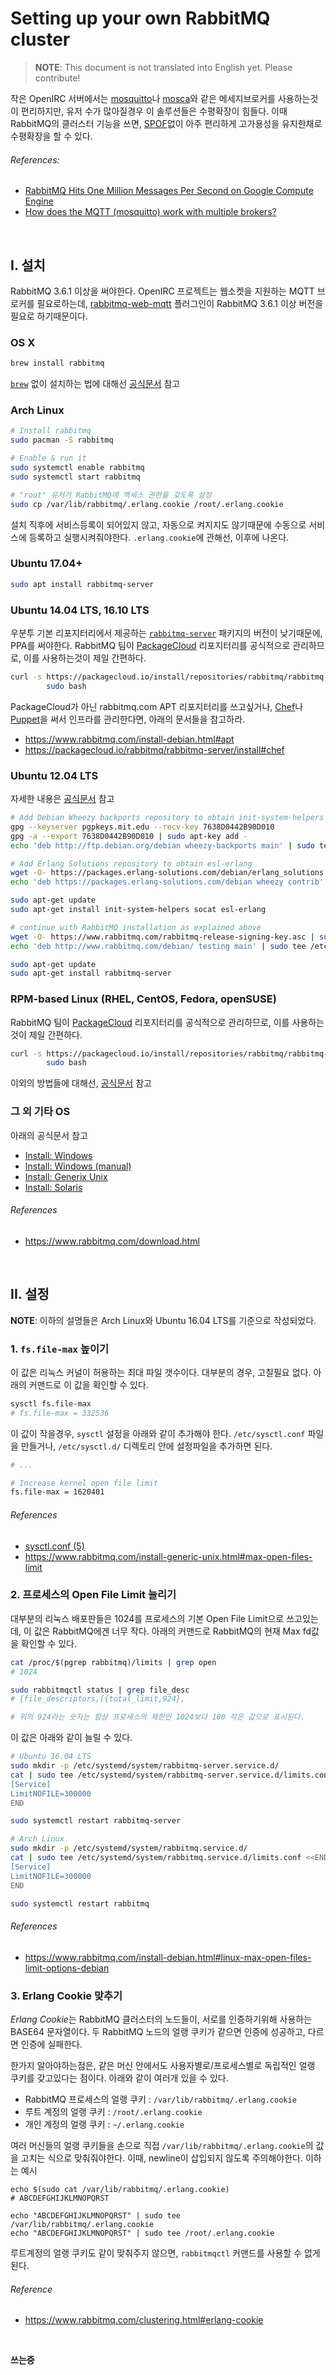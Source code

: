 Setting up your own RabbitMQ cluster
========
> **NOTE**: This document is not translated into English yet. Please contribute!

작은 OpenIRC 서버에서는 [mosquitto]나 [mosca]와 같은 메세지브로커를 사용하는것이
편리하지만, 유저 수가 많아질경우 이 솔루션들은 수평확장이 힘들다. 이때
RabbitMQ의 클러스터 기능을 쓰면, [SPOF]없이 아주 편리하게 고가용성을 유지한채로
수평확장을 할 수 있다.

###### References:
- [RabbitMQ Hits One Million Messages Per Second on Google Compute Engine][ref1]
- [How does the MQTT (mosquitto) work with multiple brokers?][ref2]

[RabbitMQ]: https://www.rabbitmq.com/
[mosquitto]: https://mosquitto.org/
[mosca]: http://www.mosca.io/
[SPOF]: https://en.wikipedia.org/wiki/Single_point_of_failure
[ref1]: https://blog.pivotal.io/pivotal/products/rabbitmq-hits-one-million-messages-per-second-on-google-compute-engine
[ref2]: https://www.quora.com/How-does-the-MQTT-mosquitto-work-with-multiple-brokers/answer/Dominik-Obermaier

<br>

I. 설치
--------
RabbitMQ 3.6.1 이상을 써야한다. OpenIRC 프로젝트는 웹소켓을 지원하는 MQTT
브로커를 필요로하는데, [rabbitmq-web-mqtt] 플러그인이 RabbitMQ 3.6.1 이상 버전을
필요로 하기때문이다.

### OS X
```bash
brew install rabbitmq
```
[`brew`] 없이 설치하는 법에 대해선 [공식문서][doc-osx] 참고

### Arch Linux
```bash
# Install rabbitmq
sudo pacman -S rabbitmq

# Enable & run it
sudo systemctl enable rabbitmq
sudo systemctl start rabbitmq

# "root" 유저가 RabbitMQ에 액세스 권한을 갖도록 설정
sudo cp /var/lib/rabbitmq/.erlang.cookie /root/.erlang.cookie
```
설치 직후에 서비스등록이 되어있지 않고, 자동으로 켜지지도 않기때문에 수동으로
서비스에 등록하고 실행시켜줘야한다. `.erlang.cookie`에 관해선, 이후에 나온다.

### Ubuntu 17.04+
```bash
sudo apt install rabbitmq-server
```

### Ubuntu 14.04 LTS, 16.10 LTS
우분투 기본 리포지터리에서 제공하는 [`rabbitmq-server`] 패키지의 버전이
낮기때문에, PPA를 써야한다. RabbitMQ 팀이 [PackageCloud] 리포지터리를 공식적으로
관리하므로, 이를 사용하는것이 제일 간편하다.

```bash
curl -s https://packagecloud.io/install/repositories/rabbitmq/rabbitmq-server/script.deb.sh |
        sudo bash
```

PackageCloud가 아닌 rabbitmq.com APT 리포지터리를 쓰고싶거나, [Chef]나
[Puppet]을 써서 인프라를 관리한다면, 아래의 문서들을 참고하라.

- https://www.rabbitmq.com/install-debian.html#apt
- https://packagecloud.io/rabbitmq/rabbitmq-server/install#chef

### Ubuntu 12.04 LTS
자세한 내용은 [공식문서][doc-12] 참고

```bash
# Add Debian Wheezy backports repository to obtain init-system-helpers
gpg --keyserver pgpkeys.mit.edu --recv-key 7638D0442B90D010
gpg -a --export 7638D0442B90D010 | sudo apt-key add -
echo 'deb http://ftp.debian.org/debian wheezy-backports main' | sudo tee /etc/apt/sources.list.d/wheezy_backports.list

# Add Erlang Solutions repository to obtain esl-erlang
wget -O- https://packages.erlang-solutions.com/debian/erlang_solutions.asc | sudo apt-key add -
echo 'deb https://packages.erlang-solutions.com/debian wheezy contrib' | sudo tee /etc/apt/sources.list.d/esl.list

sudo apt-get update
sudo apt-get install init-system-helpers socat esl-erlang

# continue with RabbitMQ installation as explained above
wget -O- https://www.rabbitmq.com/rabbitmq-release-signing-key.asc | sudo apt-key add -
echo 'deb http://www.rabbitmq.com/debian/ testing main' | sudo tee /etc/apt/sources.list.d/rabbitmq.list

sudo apt-get update
sudo apt-get install rabbitmq-server
```

### RPM-based Linux (RHEL, CentOS, Fedora, openSUSE)
RabbitMQ 팀이 [PackageCloud] 리포지터리를 공식적으로 관리하므로, 이를 사용하는것이 제일 간편하다.
```bash
curl -s https://packagecloud.io/install/repositories/rabbitmq/rabbitmq-server/script.rpm.sh |
        sudo bash
```

이외의 방법들에 대해선, [공식문서][doc-rpm] 참고

### 그 외 기타 OS
아래의 공식문서 참고

- [Install: Windows](https://www.rabbitmq.com/install-windows.html)
- [Install: Windows (manual)](https://www.rabbitmq.com/install-windows-manual.html)
- [Install: Generix Unix](https://www.rabbitmq.com/install-generic-unix.html)
- [Install: Solaris](https://www.rabbitmq.com/install-solaris.html)

###### References
- https://www.rabbitmq.com/download.html

[rabbitmq-web-mqtt]: https://github.com/rabbitmq/rabbitmq-web-mqtt
[`rabbitmq-server`]: https://launchpad.net/ubuntu/+source/rabbitmq-server
[`brew`]: http://brew.sh/
[PackageCloud]: https://packagecloud.io/rabbitmq/rabbitmq-server
[수동설치]: https://packagecloud.io/rabbitmq/rabbitmq-server/install#manual
[Chef]: https://www.chef.io/chef/
[Puppet]: https://puppet.com/
[doc-osx]: https://www.rabbitmq.com/install-standalone-mac.html
[doc-12]: https://www.rabbitmq.com/install-debian.html#ubuntu-12.04
[doc-rpm]: https://www.rabbitmq.com/install-rpm.html

<br>

II. 설정
--------
**NOTE**: 이하의 설명들은 Arch Linux와 Ubuntu 16.04 LTS를 기준으로 작성되었다.

### 1. `fs.file-max` 높이기
이 값은 리눅스 커널이 허용하는 최대 파일 갯수이다. 대부분의 경우, 고칠필요 없다.
아래의 커맨드로 이 값을 확인할 수 있다.

```bash
sysctl fs.file-max
# fs.file-max = 332536
```

이 값이 작을경우, `sysctl` 설정을 아래와 같이 추가해야 한다. `/etc/sysctl.conf`
파일을 만들거나, `/etc/sysctl.d/` 디렉토리 안에 설정파일을 추가하면 된다.

```bash
# ...

# Increase kernel open file limit
fs.file-max = 1620401
```

###### References
- [sysctl.conf (5)](http://man7.org/linux/man-pages/man5/sysctl.conf.5.html)
- https://www.rabbitmq.com/install-generic-unix.html#max-open-files-limit

### 2. 프로세스의 Open File Limit 늘리기
대부분의 리눅스 배포판들은 1024를 프로세스의 기본 Open File Limit으로
쓰고있는데, 이 값은 RabbitMQ에겐 너무 작다. 아래의 커맨드로 RabbitMQ의 현재 Max
fd값을 확인할 수 있다.

```bash
cat /proc/$(pgrep rabbitmq)/limits | grep open
# 1024

sudo rabbitmqctl status | grep file_desc
# {file_descriptors,[{total_limit,924},

# 위의 924라는 숫자는 항상 프로세스의 제한인 1024보다 100 작은 값으로 표시된다.
```

이 값은 아래와 같이 늘릴 수 있다.

```bash
# Ubuntu 16.04 LTS
sudo mkdir -p /etc/systemd/system/rabbitmq-server.service.d/
cat | sudo tee /etc/systemd/system/rabbitmq-server.service.d/limits.conf <<END
[Service]
LimitNOFILE=300000
END

sudo systemctl restart rabbitmq-server
```
```bash
# Arch Linux
sudo mkdir -p /etc/systemd/system/rabbitmq.service.d/
cat | sudo tee /etc/systemd/system/rabbitmq.service.d/limits.conf <<END
[Service]
LimitNOFILE=300000
END

sudo systemctl restart rabbitmq
```

###### References
- https://www.rabbitmq.com/install-debian.html#linux-max-open-files-limit-options-debian

### 3. Erlang Cookie 맞추기
*Erlang Cookie*는 RabbitMQ 클러스터의 노드들이, 서로를 인증하기위해 사용하는
BASE64 문자열이다. 두 RabbitMQ 노드의 얼랭 쿠키가 같으면 인증에 성공하고, 다르면
인증에 실패한다.

한가지 알아야하는점은, 같은 머신 안에서도 사용자별로/프로세스별로 독립적인 얼랭
쿠키를 갖고있다는 점이다. 아래와 같이 여러개 있을 수 있다.

- RabbitMQ 프로세스의 얼랭 쿠키 : `/var/lib/rabbitmq/.erlang.cookie`
- 루트 계정의 얼랭 쿠키         : `/root/.erlang.cookie`
- 개인 계정의 얼랭 쿠키         : `~/.erlang.cookie`

여러 머신들의 얼랭 쿠키들을 손으로 직접 `/var/lib/rabbitmq/.erlang.cookie`의
값을 고치는 식으로 맞춰줘야한다. 이때, newline이 삽입되지 않도록 주의해야한다.
이하는 예시

```
echo $(sudo cat /var/lib/rabbitmq/.erlang.cookie)
# ABCDEFGHIJKLMNOPQRST

echo "ABCDEFGHIJKLMNOPQRST" | sudo tee /var/lib/rabbitmq/.erlang.cookie
echo "ABCDEFGHIJKLMNOPQRST" | sudo tee /root/.erlang.cookie
```

루트계정의 얼랭 쿠키도 같이 맞춰주지 않으면, `rabbitmqctl` 커맨드를 사용할 수
없게된다.

###### Reference
- https://www.rabbitmq.com/clustering.html#erlang-cookie

<br>

**쓰는중**
